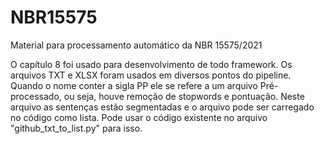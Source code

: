 # NBR15575
Material para processamento automático da NBR 15575/2021

O capítulo 8 foi usado para desenvolvimento de todo framework.
Os arquivos TXT e XLSX foram usados em diversos pontos do pipeline.
Quando o nome conter a sigla PP ele se refere a um arquivo Pré-processado, ou seja, houve remoção de stopwords e pontuação. Neste arquivo as sentenças estão segmentadas e o arquivo pode ser carregado no código como lista. Pode usar o código existente no arquivo "github_txt_to_list.py" para isso.

